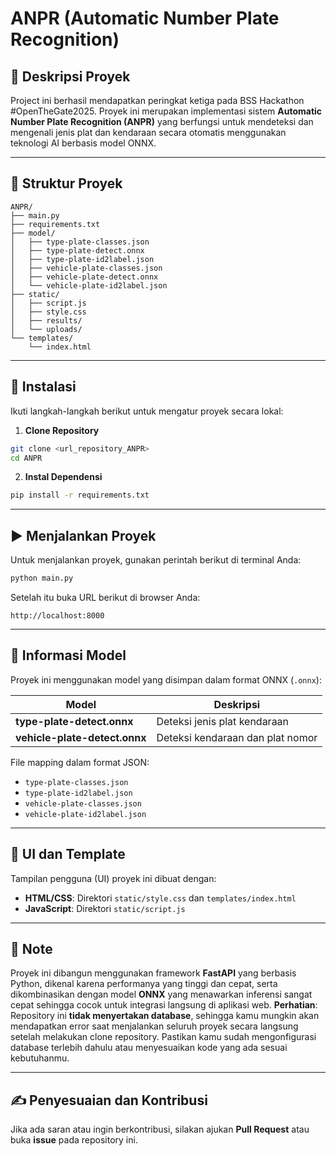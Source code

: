 # ANPR (Automatic Number Plate Recognition)

## 📌 Deskripsi Proyek
Project ini berhasil mendapatkan peringkat ketiga pada BSS Hackathon #OpenTheGate2025. Proyek ini merupakan implementasi sistem **Automatic Number Plate Recognition (ANPR)** yang berfungsi untuk mendeteksi dan mengenali jenis plat dan kendaraan secara otomatis menggunakan teknologi AI berbasis model ONNX.

---

## 📂 Struktur Proyek
```
ANPR/
├── main.py
├── requirements.txt
├── model/
│   ├── type-plate-classes.json
│   ├── type-plate-detect.onnx
│   ├── type-plate-id2label.json
│   ├── vehicle-plate-classes.json
│   ├── vehicle-plate-detect.onnx
│   └── vehicle-plate-id2label.json
├── static/
│   ├── script.js
│   ├── style.css
│   ├── results/
│   └── uploads/
└── templates/
    └── index.html
```

---

## 🚀 Instalasi
Ikuti langkah-langkah berikut untuk mengatur proyek secara lokal:

1. **Clone Repository**
```bash
git clone <url_repository_ANPR>
cd ANPR
```

2. **Instal Dependensi**
```bash
pip install -r requirements.txt
```

---

## ▶️ Menjalankan Proyek
Untuk menjalankan proyek, gunakan perintah berikut di terminal Anda:

```bash
python main.py
```

Setelah itu buka URL berikut di browser Anda:

```
http://localhost:8000
```

---

## 🤖 Informasi Model
Proyek ini menggunakan model yang disimpan dalam format ONNX (`.onnx`):

| Model                         | Deskripsi                             |
|-------------------------------|---------------------------------------|
| **type-plate-detect.onnx**    | Deteksi jenis plat kendaraan          |
| **vehicle-plate-detect.onnx** | Deteksi kendaraan dan plat nomor      |

File mapping dalam format JSON:

- `type-plate-classes.json`
- `type-plate-id2label.json`
- `vehicle-plate-classes.json`
- `vehicle-plate-id2label.json`

---

## 🎨 UI dan Template
Tampilan pengguna (UI) proyek ini dibuat dengan:

- **HTML/CSS**: Direktori `static/style.css` dan `templates/index.html`
- **JavaScript**: Direktori `static/script.js`

---

## 📝 Note
Proyek ini dibangun menggunakan framework **FastAPI** yang berbasis Python, dikenal karena performanya yang tinggi dan cepat, serta dikombinasikan dengan model **ONNX** yang menawarkan inferensi sangat cepat sehingga cocok untuk integrasi langsung di aplikasi web.
**Perhatian**: Repository ini **tidak menyertakan database**, sehingga kamu mungkin akan mendapatkan error saat menjalankan seluruh proyek secara langsung setelah melakukan clone repository. Pastikan kamu sudah mengonfigurasi database terlebih dahulu atau menyesuaikan kode yang ada sesuai kebutuhanmu.

---

## ✍️ Penyesuaian dan Kontribusi
Jika ada saran atau ingin berkontribusi, silakan ajukan **Pull Request** atau buka **issue** pada repository ini.
